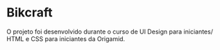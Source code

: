 # Bikcraft
O projeto foi desenvolvido durante o curso de UI Design para iniciantes/ HTML e CSS para iniciantes da Origamid. 
